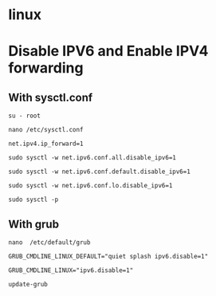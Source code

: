 # linux

# Disable IPV6 and Enable IPV4 forwarding
## With sysctl.conf
`su - root`

`nano /etc/sysctl.conf`

`net.ipv4.ip_forward=1`

`sudo sysctl -w net.ipv6.conf.all.disable_ipv6=1`

`sudo sysctl -w net.ipv6.conf.default.disable_ipv6=1`

`sudo sysctl -w net.ipv6.conf.lo.disable_ipv6=1`

`sudo sysctl -p`

## With grub
`nano  /etc/default/grub`

`GRUB_CMDLINE_LINUX_DEFAULT="quiet splash ipv6.disable=1"`

`GRUB_CMDLINE_LINUX="ipv6.disable=1"`

`update-grub`



